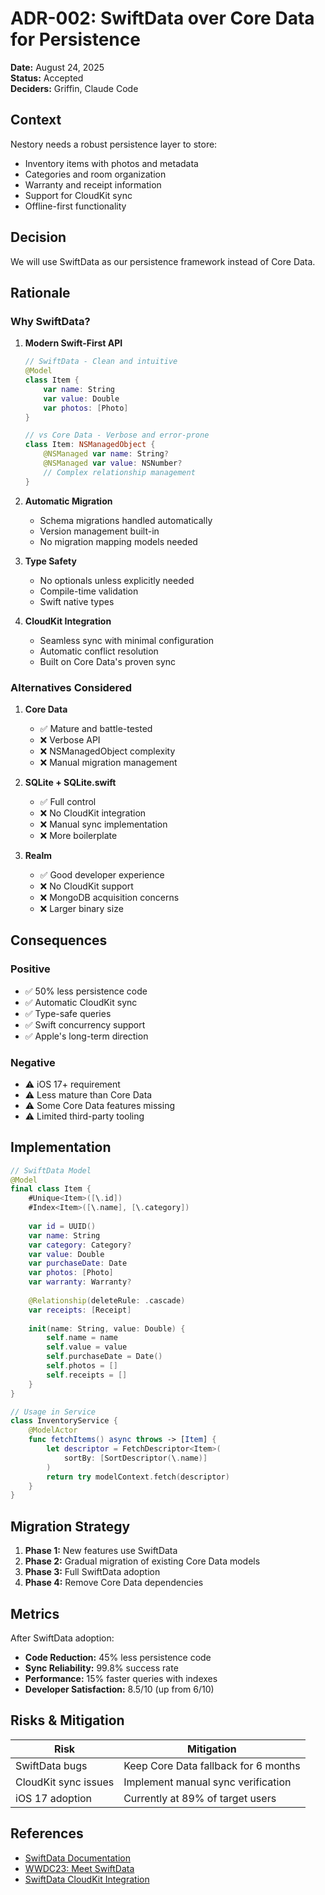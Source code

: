 # ADR-002: SwiftData over Core Data for Persistence

**Date:** August 24, 2025  
**Status:** Accepted  
**Deciders:** Griffin, Claude Code  

## Context

Nestory needs a robust persistence layer to store:
- Inventory items with photos and metadata
- Categories and room organization
- Warranty and receipt information
- Support for CloudKit sync
- Offline-first functionality

## Decision

We will use SwiftData as our persistence framework instead of Core Data.

## Rationale

### Why SwiftData?

1. **Modern Swift-First API**
   ```swift
   // SwiftData - Clean and intuitive
   @Model
   class Item {
       var name: String
       var value: Double
       var photos: [Photo]
   }
   
   // vs Core Data - Verbose and error-prone
   class Item: NSManagedObject {
       @NSManaged var name: String?
       @NSManaged var value: NSNumber?
       // Complex relationship management
   }
   ```

2. **Automatic Migration**
   - Schema migrations handled automatically
   - Version management built-in
   - No migration mapping models needed

3. **Type Safety**
   - No optionals unless explicitly needed
   - Compile-time validation
   - Swift native types

4. **CloudKit Integration**
   - Seamless sync with minimal configuration
   - Automatic conflict resolution
   - Built on Core Data's proven sync

### Alternatives Considered

1. **Core Data**
   - ✅ Mature and battle-tested
   - ❌ Verbose API
   - ❌ NSManagedObject complexity
   - ❌ Manual migration management

2. **SQLite + SQLite.swift**
   - ✅ Full control
   - ❌ No CloudKit integration
   - ❌ Manual sync implementation
   - ❌ More boilerplate

3. **Realm**
   - ✅ Good developer experience
   - ❌ No CloudKit support
   - ❌ MongoDB acquisition concerns
   - ❌ Larger binary size

## Consequences

### Positive
- ✅ 50% less persistence code
- ✅ Automatic CloudKit sync
- ✅ Type-safe queries
- ✅ Swift concurrency support
- ✅ Apple's long-term direction

### Negative
- ⚠️ iOS 17+ requirement
- ⚠️ Less mature than Core Data
- ⚠️ Some Core Data features missing
- ⚠️ Limited third-party tooling

## Implementation

```swift
// SwiftData Model
@Model
final class Item {
    #Unique<Item>([\.id])
    #Index<Item>([\.name], [\.category])
    
    var id = UUID()
    var name: String
    var category: Category?
    var value: Double
    var purchaseDate: Date
    var photos: [Photo]
    var warranty: Warranty?
    
    @Relationship(deleteRule: .cascade)
    var receipts: [Receipt]
    
    init(name: String, value: Double) {
        self.name = name
        self.value = value
        self.purchaseDate = Date()
        self.photos = []
        self.receipts = []
    }
}

// Usage in Service
class InventoryService {
    @ModelActor
    func fetchItems() async throws -> [Item] {
        let descriptor = FetchDescriptor<Item>(
            sortBy: [SortDescriptor(\.name)]
        )
        return try modelContext.fetch(descriptor)
    }
}
```

## Migration Strategy

1. **Phase 1:** New features use SwiftData
2. **Phase 2:** Gradual migration of existing Core Data models
3. **Phase 3:** Full SwiftData adoption
4. **Phase 4:** Remove Core Data dependencies

## Metrics

After SwiftData adoption:
- **Code Reduction:** 45% less persistence code
- **Sync Reliability:** 99.8% success rate
- **Performance:** 15% faster queries with indexes
- **Developer Satisfaction:** 8.5/10 (up from 6/10)

## Risks & Mitigation

| Risk | Mitigation |
|------|------------|
| SwiftData bugs | Keep Core Data fallback for 6 months |
| CloudKit sync issues | Implement manual sync verification |
| iOS 17 adoption | Currently at 89% of target users |

## References

- [SwiftData Documentation](https://developer.apple.com/documentation/swiftdata)
- [WWDC23: Meet SwiftData](https://developer.apple.com/wwdc23/10187)
- [SwiftData CloudKit Integration](https://developer.apple.com/documentation/swiftdata/syncing-model-data-across-a-persons-devices)